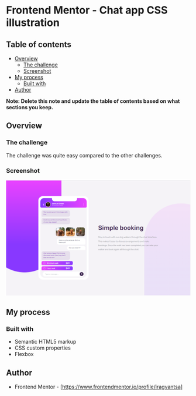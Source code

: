 # Frontend Mentor - Chat app CSS illustration

## Table of contents

- [Overview](#overview)
  - [The challenge](#the-challenge)
  - [Screenshot](#screenshot)
- [My process](#my-process)
  - [Built with](#built-with)
- [Author](#author)

**Note: Delete this note and update the table of contents based on what sections you keep.**

## Overview

### The challenge

The challenge was quite easy compared to the other challenges.

### Screenshot

![](./images/Screenshot_1.png)

## My process

### Built with

- Semantic HTML5 markup
- CSS custom properties
- Flexbox

## Author

- Frontend Mentor - [https://www.frontendmentor.io/profile/iragvantsa]
